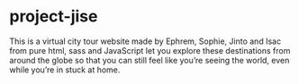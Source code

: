 # project-jise
This is a virtual city tour website made by Ephrem, Sophie, Jinto and Isac from pure html, sass and  JavaScript let you explore these destinations from around the globe so that you can still feel like you’re seeing the world, even while you’re in stuck at home.
